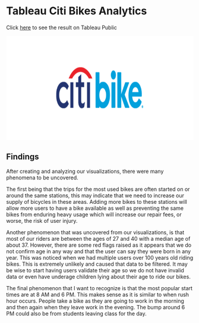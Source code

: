 # Tableau Citi Bikes Analytics

Click [here](https://public.tableau.com/views/CitiBikeAnalytics_15728476963910/CitiBikeAnalysis?:display_count=y&publish=yes&:origin=viz_share_link) to see the result on Tableau Public 


<p align="center">
  <img width="800" height="280" src="https://github.com/ovinueza/Tableau_CitiBikesAnalytics/blob/master/images/citibikie_logo.png">
</p>

## Findings

After creating and analyzing our visualizations, there were many phenomena to be uncovered.

The first being that the trips for the most used bikes are often started on or around the same stations, this may indicate that we need to increase our supply of bicycles in these areas. Adding more bikes to these stations will allow more users to have a bike available as well as preventing the same bikes from enduring heavy usage which will increase our repair fees, or worse, the risk of user injury.

Another phenomenon that was uncovered from our visualizations, is that most of our riders are between the ages of 27 and 40 with a median age of about 37. However, there are some red flags raised as it appears that we do not confirm age in any way and that the user can say they were born in any year. This was noticed when we had multiple users over 100 years old riding bikes. This is extremely unlikely and caused that data to be filtered. It may be wise to start having users validate their age so we do not have invalid data or even have underage children lying about their age to ride our bikes.

The final phenomenon that I want to recognize is that the most popular start times are at 8 AM and 6 PM. This makes sense as it is similar to when rush hour occurs. People take a bike as they are going to work in the morning and then again when they leave work in the evening. The bump around 6 PM could also be from students leaving class for the day.
